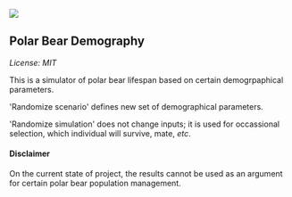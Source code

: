 ![](http://www.sevin.ru/menues1/institute_logo.gif)

## Polar Bear Demography

*License: MIT*

This is a simulator of polar bear lifespan based on certain demogrpaphical parameters.

'Randomize scenario' defines new set of demographical parameters.

'Randomize simulation' does not change inputs;
it is used for occassional selection, which individual will survive, mate, *etc*.


#### Disclaimer

On the current state of project,
the results cannot be used as an argument for certain polar bear population management.

